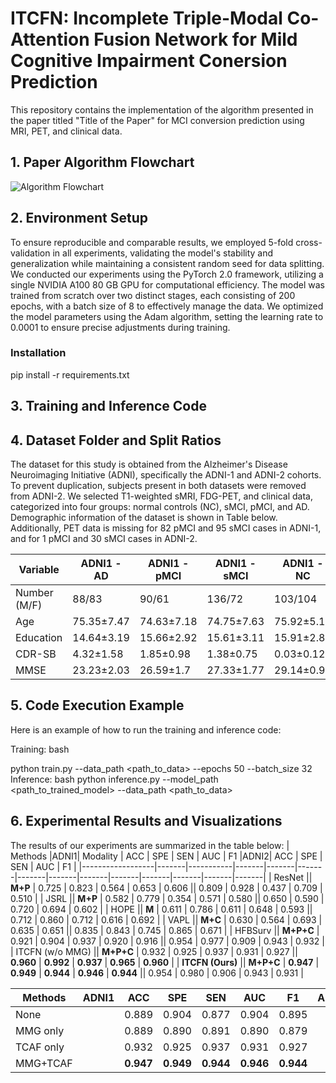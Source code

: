 # ITCFN: Incomplete Triple-Modal Co-Attention Fusion Network for Mild Cognitive Impairment Conersion Prediction

This repository contains the implementation of the algorithm presented in the paper titled "Title of the Paper" for MCI conversion prediction using MRI, PET, and clinical data.

## 1. Paper Algorithm Flowchart

![Algorithm Flowchart](f1.png)

## 2. Environment Setup
To ensure reproducible and comparable results, we employed 5-fold cross-validation in all experiments, validating the model's stability and generalization while maintaining a consistent random seed for data splitting. We conducted our experiments using the PyTorch 2.0 framework, utilizing a single NVIDIA A100 80 GB GPU for computational efficiency. The model was trained from scratch over two distinct stages, each consisting of 200 epochs, with a batch size of 8 to effectively manage the data. We optimized the model parameters using the Adam algorithm, setting the learning rate to 0.0001 to ensure precise adjustments during training.


### Installation
pip install -r requirements.txt

## 3. Training and Inference Code



## 4. Dataset Folder and Split Ratios
The dataset for this study is obtained from the Alzheimer's Disease Neuroimaging Initiative (ADNI), specifically the ADNI-1 and ADNI-2 cohorts. To prevent duplication, subjects present in both datasets were removed from ADNI-2. We selected T1-weighted sMRI, FDG-PET, and clinical data, categorized into four groups: normal controls (NC), sMCI, pMCI, and AD. Demographic information of the dataset is shown in Table below. Additionally, PET data is missing for 82 pMCI and 95 sMCI cases in ADNI-1, and for 1 pMCI and 30 sMCI cases in ADNI-2.

| Variable         | ADNI1 - AD   | ADNI1 - pMCI | ADNI1 - sMCI | ADNI1 - NC  | ADNI2 - AD  | ADNI2 - pMCI | ADNI2 - sMCI | ADNI2 - NC  |
|------------------|--------------|--------------|--------------|-------------|-------------|--------------|--------------|-------------|
| Number (M/F)     | 88/83        | 90/61        | 136/72       | 103/104     | 89/67       | 43/38        | 156/125      | 132/165     |
| Age              | 75.35±7.47   | 74.63±7.18   | 74.75±7.63   | 75.92±5.12  | 74.75±8.09  | 72.60±7.27   | 71.29±7.43   | 72.80±6.01  |
| Education        | 14.64±3.19   | 15.66±2.92   | 15.61±3.11   | 15.91±2.87  | 15.72±2.75  | 16.29±2.55   | 16.31±2.61   | 16.61±2.5   |
| CDR-SB           | 4.32±1.58    | 1.85±0.98    | 1.38±0.75    | 0.03±0.12   | 4.51±1.67   | 2.18±0.95    | 1.33±0.82    | 0.04±0.15   |
| MMSE             | 23.23±2.03   | 26.59±1.7    | 27.33±1.77   | 29.14±0.98  | 23.12±2.07  | 27.1±1.82    | 28.21±1.63   | 28.99±1.26  |


## 5. Code Execution Example
Here is an example of how to run the training and inference code:

Training:
bash

python train.py --data_path <path_to_data> --epochs 50 --batch_size 32
Inference:
bash
python inference.py --model_path <path_to_trained_model> --data_path <path_to_data>

## 6. Experimental Results and Visualizations
The results of our experiments are summarized in the table below:
| Methods          |ADNI1| Modality  | ACC   | SPE   | SEN   | AUC   | F1    |ADNI2| ACC   | SPE   | SEN   | AUC   | F1    |
|------------------|-------|-----------|-------|-------|-------|-------|-------|-------|-------|-------|-------|-------|-------|
| ResNet           || **M+P**   | 0.725 | 0.823 | 0.564 | 0.653 | 0.606 || 0.809 | 0.928 | 0.437 | 0.709 | 0.510 |
| JSRL             || **M+P**   | 0.582 | 0.779 | 0.354 | 0.571 | 0.580 || 0.650 | 0.590 | 0.720 | 0.694 | 0.602 |
| HOPE             || **M**     | 0.611 | 0.786 | 0.611 | 0.648 | 0.593 || 0.712 | 0.860 | 0.712 | 0.616 | 0.692 |
| VAPL             || **M+C**   | 0.630 | 0.564 | 0.693 | 0.635 | 0.651 || 0.835 | 0.843 | 0.745 | 0.865 | 0.671 |
| HFBSurv          || **M+P+C** | 0.921 | 0.904 | 0.937 | 0.920 | 0.916 || 0.954 | 0.977 | 0.909 | 0.943 | 0.932 |
| ITCFN (w/o MMG)  || **M+P+C** | 0.932 | 0.925 | 0.937 | 0.931 | 0.927 || **0.960** | **0.992** | **0.937** | **0.965** | **0.960** |
| **ITCFN (Ours)** || **M+P+C** | **0.947** | **0.949** | **0.944** | **0.946** | **0.944** || 0.954 | 0.980 | 0.906 | 0.943 | 0.931 |



| Methods          |ADNI1| ACC   | SPE   | SEN   | AUC   | F1    |ADNI2| ACC   | SPE   | SEN   | AUC   | F1    |
|------------------|-------|-------|-------|-------|-------|-------|-------|-------|-------|-------|-------|-------|
| None             || 0.889 | 0.904 | 0.877 | 0.904 | 0.895 || 0.941 | 0.963 | 0.918 | 0.932 | 0.934 |
| MMG only         || 0.889 | 0.890 | 0.891 | 0.890 | 0.879 || 0.948 | 0.976 | 0.914 | 0.935 | 0.932 |
| TCAF only        || 0.932 | 0.925 | 0.937 | 0.931 | 0.927 || **0.960** | **0.992** | **0.937** | **0.965** | **0.960** |
| MMG+TCAF         || **0.947** | **0.949** | **0.944** | **0.946** | **0.944** || 0.954 | 0.980 | 0.906 | 0.943 | 0.931 |
